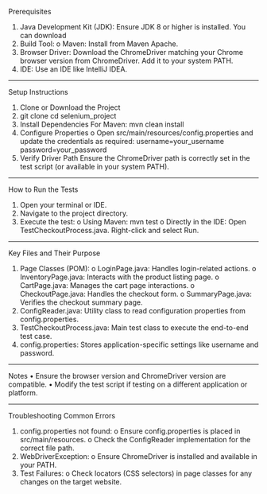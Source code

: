 Prerequisites
1.	Java Development Kit (JDK): Ensure JDK 8 or higher is installed. You can download
2.	Build Tool:
      o	Maven: Install from Maven Apache.
3.	Browser Driver: Download the ChromeDriver matching your Chrome browser version from ChromeDriver. Add it to your system PATH.
4.	IDE: Use an IDE like IntelliJ IDEA.

________________________________________
Setup Instructions
1.	Clone or Download the Project
2.	git clone <repository-url>
      cd selenium_project
3.	Install Dependencies
      For Maven:
      mvn clean install
4.	Configure Properties
      o	Open src/main/resources/config.properties and update the credentials as required:
      username=your_username
      password=your_password
5.	Verify Driver Path Ensure the ChromeDriver path is correctly set in the test script (or available in your system PATH).

________________________________________
How to Run the Tests
1.	Open your terminal or IDE.
2.	Navigate to the project directory.
3.	Execute the test:
      o	Using Maven:
      mvn test
      o	Directly in the IDE:
      Open TestCheckoutProcess.java.
      Right-click and select Run.
________________________________________
Key Files and Their Purpose
1.	Page Classes (POM):
      o	LoginPage.java: Handles login-related actions.
      o	InventoryPage.java: Interacts with the product listing page.
      o	CartPage.java: Manages the cart page interactions.
      o	CheckoutPage.java: Handles the checkout form.
      o	SummaryPage.java: Verifies the checkout summary page.
2.	ConfigReader.java: Utility class to read configuration properties from config.properties.
3.	TestCheckoutProcess.java: Main test class to execute the end-to-end test case.
4.	config.properties: Stores application-specific settings like username and password.
________________________________________
Notes
•	Ensure the browser version and ChromeDriver version are compatible.
•	Modify the test script if testing on a different application or platform.
________________________________________
Troubleshooting
Common Errors
1.	config.properties not found:
      o	Ensure config.properties is placed in src/main/resources.
      o	Check the ConfigReader implementation for the correct file path.
2.	WebDriverException:
      o	Ensure ChromeDriver is installed and available in your PATH.
3.	Test Failures:
      o	Check locators (CSS selectors) in page classes for any changes on the target website.

